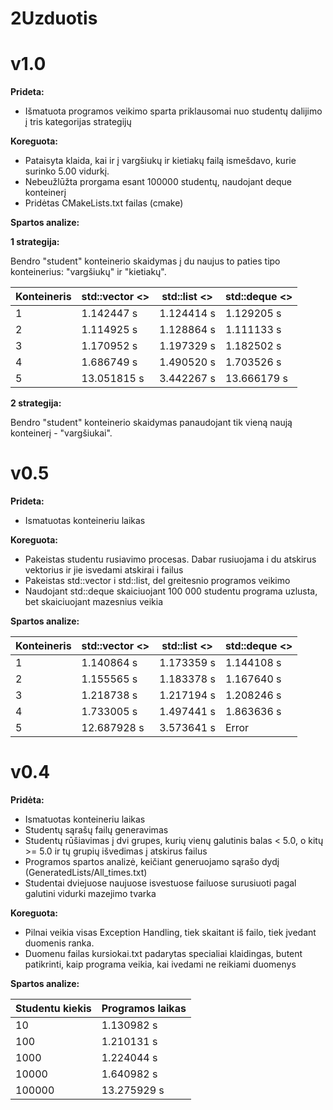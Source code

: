 # 2Uzduotis

# v1.0
__Prideta:__
- Išmatuota programos veikimo sparta priklausomai nuo studentų dalijimo į tris kategorijas strategijų

__Koreguota:__
- Pataisyta klaida, kai ir į vargšiukų ir kietiakų failą ismešdavo, kurie surinko 5.00 vidurkį.
- Nebeužlūžta prorgama esant 100000 studentų, naudojant deque konteinerį
- Pridėtas CMakeLists.txt failas (cmake)

__Spartos analize:__

__1 strategija:__

Bendro "student" konteinerio skaidymas į du naujus to paties tipo konteinerius: "vargšiukų" ir "kietiakų". 

| Konteineris | std::vector <>  | std::list <> | std::deque <> |
| --- | --- | --- | --- |
| 1 |  1.142447 s    |  1.124414 s     |  1.129205 s    |
| 2 |  1.114925 s    |  1.128864 s     |  1.111133 s    |
| 3 |  1.170952 s    |  1.197329 s     |  1.182502 s    |
| 4 |  1.686749 s    |  1.490520 s     |  1.703526 s    |
| 5 |  13.051815 s   |  3.442267 s     |  13.666179 s   |

__2 strategija:__

Bendro "student" konteinerio skaidymas panaudojant tik vieną naują konteinerį - "vargšiukai".

# v0.5
 
__Prideta:__
- Ismatuotas konteineriu laikas

__Koreguota:__
- Pakeistas studentu rusiavimo procesas. Dabar rusiuojama i du atskirus vektorius ir jie isvedami atskirai i failus
- Pakeistas std::vector i std::list, del greitesnio programos veikimo
- Naudojant std::deque skaiciuojant 100 000 studentu programa uzlusta, bet skaiciuojant mazesnius veikia

__Spartos analize:__

| Konteineris | std::vector <>  | std::list <> | std::deque <> |
| --- | --- | --- | --- |
| 1 |  1.140864 s    |  1.173359 s     |  1.144108 s    |
| 2 |  1.155565 s    |  1.183378 s     |  1.167640 s    |
| 3 |  1.218738 s    |  1.217194 s     |  1.208246 s    |
| 4 |  1.733005 s    |  1.497441 s     |  1.863636 s    |
| 5 |  12.687928 s   |  3.573641 s     |  Error         |


 # v0.4

__Pridėta:__
- Ismatuotas konteineriu laikas
- Studentų sąrašų failų generavimas
- Studentų rūšiavimas į dvi grupes, kurių vienų galutinis balas < 5.0, o kitų >= 5.0 ir tų grupių išvedimas į atskirus failus
- Programos spartos analizė, keičiant generuojamo sąrašo dydį (GeneratedLists/All_times.txt)
- Studentai dviejuose naujuose isvestuose failuose surusiuoti pagal galutini vidurki mazejimo tvarka

__Koreguota:__
- Pilnai veikia visas Exception Handling, tiek skaitant iš failo, tiek įvedant duomenis ranka.
- Duomenu failas kursiokai.txt padarytas specialiai klaidingas, butent patikrinti, kaip programa veikia, kai ivedami ne reikiami duomenys

__Spartos analize:__

| Studentu kiekis | Programos laikas  | 
| --- | --- |
| 10 |  1.130982 s    |
| 100 |  1.210131  s    | 
| 1000 |  1.224044 s   |  
| 10000 |   1.640982 s    |  
| 100000 |  13.275929 s  | 
